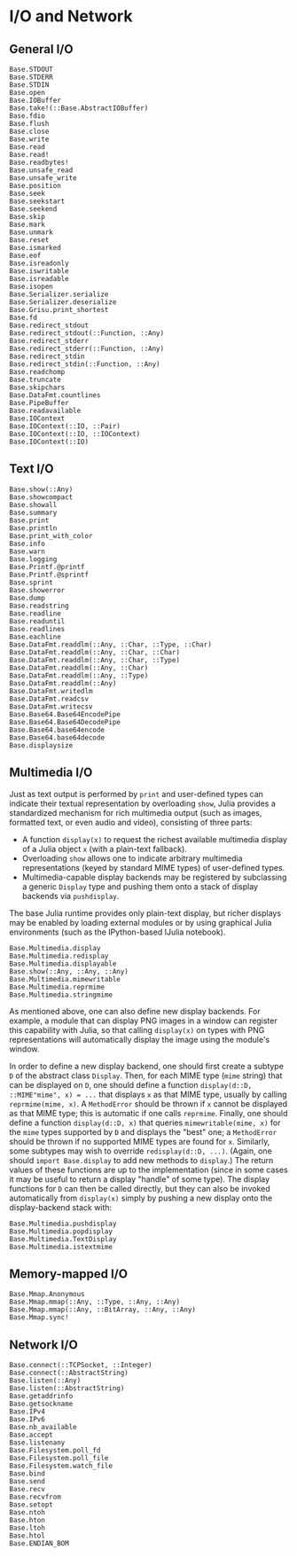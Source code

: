 # I/O and Network

## General I/O

```@docs
Base.STDOUT
Base.STDERR
Base.STDIN
Base.open
Base.IOBuffer
Base.take!(::Base.AbstractIOBuffer)
Base.fdio
Base.flush
Base.close
Base.write
Base.read
Base.read!
Base.readbytes!
Base.unsafe_read
Base.unsafe_write
Base.position
Base.seek
Base.seekstart
Base.seekend
Base.skip
Base.mark
Base.unmark
Base.reset
Base.ismarked
Base.eof
Base.isreadonly
Base.iswritable
Base.isreadable
Base.isopen
Base.Serializer.serialize
Base.Serializer.deserialize
Base.Grisu.print_shortest
Base.fd
Base.redirect_stdout
Base.redirect_stdout(::Function, ::Any)
Base.redirect_stderr
Base.redirect_stderr(::Function, ::Any)
Base.redirect_stdin
Base.redirect_stdin(::Function, ::Any)
Base.readchomp
Base.truncate
Base.skipchars
Base.DataFmt.countlines
Base.PipeBuffer
Base.readavailable
Base.IOContext
Base.IOContext(::IO, ::Pair)
Base.IOContext(::IO, ::IOContext)
Base.IOContext(::IO)
```

## Text I/O

```@docs
Base.show(::Any)
Base.showcompact
Base.showall
Base.summary
Base.print
Base.println
Base.print_with_color
Base.info
Base.warn
Base.logging
Base.Printf.@printf
Base.Printf.@sprintf
Base.sprint
Base.showerror
Base.dump
Base.readstring
Base.readline
Base.readuntil
Base.readlines
Base.eachline
Base.DataFmt.readdlm(::Any, ::Char, ::Type, ::Char)
Base.DataFmt.readdlm(::Any, ::Char, ::Char)
Base.DataFmt.readdlm(::Any, ::Char, ::Type)
Base.DataFmt.readdlm(::Any, ::Char)
Base.DataFmt.readdlm(::Any, ::Type)
Base.DataFmt.readdlm(::Any)
Base.DataFmt.writedlm
Base.DataFmt.readcsv
Base.DataFmt.writecsv
Base.Base64.Base64EncodePipe
Base.Base64.Base64DecodePipe
Base.Base64.base64encode
Base.Base64.base64decode
Base.displaysize
```

## Multimedia I/O

Just as text output is performed by `print` and user-defined types can indicate their textual
representation by overloading `show`, Julia provides a standardized mechanism for rich multimedia
output (such as images, formatted text, or even audio and video), consisting of three parts:

  * A function `display(x)` to request the richest available multimedia display of a Julia object
    `x` (with a plain-text fallback).
  * Overloading `show` allows one to indicate arbitrary multimedia representations (keyed by standard
    MIME types) of user-defined types.
  * Multimedia-capable display backends may be registered by subclassing a generic `Display` type
    and pushing them onto a stack of display backends via `pushdisplay`.

The base Julia runtime provides only plain-text display, but richer displays may be enabled by
loading external modules or by using graphical Julia environments (such as the IPython-based IJulia
notebook).

```@docs
Base.Multimedia.display
Base.Multimedia.redisplay
Base.Multimedia.displayable
Base.show(::Any, ::Any, ::Any)
Base.Multimedia.mimewritable
Base.Multimedia.reprmime
Base.Multimedia.stringmime
```

As mentioned above, one can also define new display backends. For example, a module that can display
PNG images in a window can register this capability with Julia, so that calling `display(x)` on
types with PNG representations will automatically display the image using the module's window.

In order to define a new display backend, one should first create a subtype `D` of the abstract
class `Display`.  Then, for each MIME type (`mime` string) that can be displayed on `D`, one should
define a function `display(d::D, ::MIME"mime", x) = ...` that displays `x` as that MIME type,
usually by calling `reprmime(mime, x)`.  A `MethodError` should be thrown if `x` cannot be displayed
as that MIME type; this is automatic if one calls `reprmime`. Finally, one should define a function
`display(d::D, x)` that queries `mimewritable(mime, x)` for the `mime` types supported by `D`
and displays the "best" one; a `MethodError` should be thrown if no supported MIME types are found
for `x`.  Similarly, some subtypes may wish to override `redisplay(d::D, ...)`.  (Again, one should
`import Base.display` to add new methods to `display`.) The return values of these functions are
up to the implementation (since in some cases it may be useful to return a display "handle" of
some type).  The display functions for `D` can then be called directly, but they can also be invoked
automatically from `display(x)` simply by pushing a new display onto the display-backend stack
with:

```@docs
Base.Multimedia.pushdisplay
Base.Multimedia.popdisplay
Base.Multimedia.TextDisplay
Base.Multimedia.istextmime
```

## Memory-mapped I/O

```@docs
Base.Mmap.Anonymous
Base.Mmap.mmap(::Any, ::Type, ::Any, ::Any)
Base.Mmap.mmap(::Any, ::BitArray, ::Any, ::Any)
Base.Mmap.sync!
```

## Network I/O

```@docs
Base.connect(::TCPSocket, ::Integer)
Base.connect(::AbstractString)
Base.listen(::Any)
Base.listen(::AbstractString)
Base.getaddrinfo
Base.getsockname
Base.IPv4
Base.IPv6
Base.nb_available
Base.accept
Base.listenany
Base.Filesystem.poll_fd
Base.Filesystem.poll_file
Base.Filesystem.watch_file
Base.bind
Base.send
Base.recv
Base.recvfrom
Base.setopt
Base.ntoh
Base.hton
Base.ltoh
Base.htol
Base.ENDIAN_BOM
```
